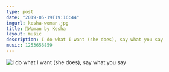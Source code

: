 ```yaml
---
type: post
date: "2019-05-19T19:16:44"
imgurl: kesha-woman.jpg
title: 🎵Woman by Kesha
layout: music
description: I do what I want (she does), say what you say
music: 1253656859
---
```

![I do what I want (she does), say what you say](https://s3.us-east-2.amazonaws.com/ying-ish/miniposts/kesha-woman.jpg)